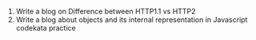 1. Write a blog on Difference between HTTP1.1 vs HTTP2
2. Write a blog about objects and its internal representation in Javascript
codekata practice

